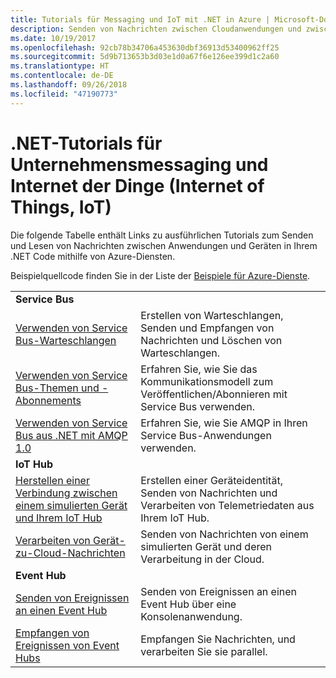 ```yaml
---
title: Tutorials für Messaging und IoT mit .NET in Azure | Microsoft-Dokumentation
description: Senden von Nachrichten zwischen Cloudanwendungen und zwischen Geräten und der Cloud mit .NET und Azure-Diensten.
ms.date: 10/19/2017
ms.openlocfilehash: 92cb78b34706a453630dbf36913d53400962ff25
ms.sourcegitcommit: 5d9b713653b3d03e1d0a67f6e126ee399d1c2a60
ms.translationtype: HT
ms.contentlocale: de-DE
ms.lasthandoff: 09/26/2018
ms.locfileid: "47190773"
---
```

# <a name="net-tutorials-for-enterprise-messaging-and-internet-of-things-iot"></a>.NET-Tutorials für Unternehmensmessaging und Internet der Dinge (Internet of Things, IoT)

Die folgende Tabelle enthält Links zu ausführlichen Tutorials zum Senden und Lesen von Nachrichten zwischen Anwendungen und Geräten in Ihrem .NET Code mithilfe von Azure-Diensten.

Beispielquellcode finden Sie in der Liste der [Beispiele für Azure-Dienste](https://azure.microsoft.com/resources/samples/?platform=dotnet).


| | |
|---|---|
| **Service Bus** | |
| [Verwenden von Service Bus-Warteschlangen][1] | Erstellen von Warteschlangen, Senden und Empfangen von Nachrichten und Löschen von Warteschlangen. | 
| [Verwenden von Service Bus-Themen und -Abonnements][2] | Erfahren Sie, wie Sie das Kommunikationsmodell zum Veröffentlichen/Abonnieren mit Service Bus verwenden.
| [Verwenden von Service Bus aus .NET mit AMQP 1.0][3] | Erfahren Sie, wie Sie AMQP in Ihren Service Bus-Anwendungen verwenden.
|**IoT Hub**|
| [Herstellen einer Verbindung zwischen einem simulierten Gerät und Ihrem IoT Hub][4] | Erstellen einer Geräteidentität, Senden von Nachrichten und Verarbeiten von Telemetriedaten aus Ihrem IoT Hub. |   
| [Verarbeiten von Gerät-zu-Cloud-Nachrichten][5] | Senden von Nachrichten von einem simulierten Gerät und deren Verarbeitung in der Cloud. |
|**Event Hub**|
| [Senden von Ereignissen an einen Event Hub][6] | Senden von Ereignissen an einen Event Hub über eine Konsolenanwendung.
| [Empfangen von Ereignissen von Event Hubs][7] | Empfangen Sie Nachrichten, und verarbeiten Sie sie parallel.


[1]: /azure/service-bus-messaging/service-bus-dotnet-get-started-with-queues
[2]: /azure/service-bus-messaging/service-bus-dotnet-how-to-use-topics-subscriptions
[3]: /azure/service-bus-messaging/service-bus-amqp-dotnet
[4]: /azure/iot-hub/iot-hub-csharp-csharp-getstarted
[5]: /azure/iot-hub/iot-hub-csharp-csharp-process-d2c
[6]: /azure/event-hubs/event-hubs-dotnet-standard-getstarted-send
[7]: /azure/event-hubs/event-hubs-dotnet-standard-getstarted-receive-eph



